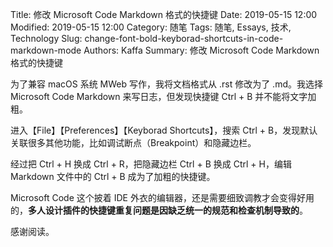 Title: 修改 Microsoft Code Markdown 格式的快捷键
Date: 2019-05-15 12:00
Modified: 2019-05-15 12:00
Category: 随笔
Tags: 随笔, Essays, 技术, Technology
Slug: change-font-bold-keyborad-shortcuts-in-code-markdown-mode
Authors: Kaffa
Summary: 修改 Microsoft Code Markdown 格式的快捷键

为了兼容 macOS 系统 MWeb 写作，我将文档格式从 .rst 修改为了 .md。我选择 Microsoft Code Markdown 来写日志，但发现快捷键 Ctrl + B 并不能将文字加粗。

进入【File】【Preferences】【Keyborad Shortcuts】，搜索 Ctrl + B，发现默认关联很多其他功能，比如调试断点（Breakpoint）和隐藏边栏。

经过把 Ctrl + H 换成 Ctrl + R，把隐藏边栏 Ctrl + B 换成 Ctrl + H，编辑 Markdown 文件中的 Ctrl + B 成为了加粗的快捷键。

Microsoft Code 这个披着 IDE 外衣的编辑器，还是需要细致调教才会变得好用的，**多人设计插件的快捷键重复问题是因缺乏统一的规范和检查机制导致的**。

感谢阅读。

[1]: https://kaffa.im/img/reward.png
